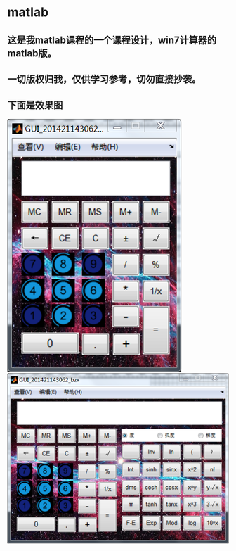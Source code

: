 # matlab

## 这是我matlab课程的一个课程设计，win7计算器的matlab版。

## 一切版权归我，仅供学习参考，切勿直接抄袭。

## 下面是效果图

![图片1](https://github.com/bai3/matlab/blob/master/%E5%9B%BE%E7%89%871.png)
![图片2](https://github.com/bai3/matlab/blob/master/%E5%9B%BE%E7%89%872.png)
